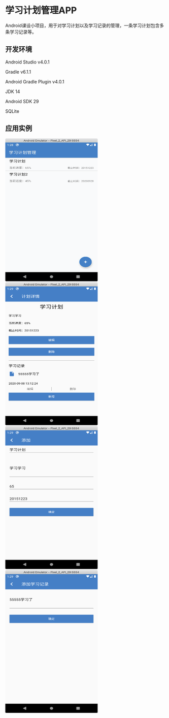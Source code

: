 学习计划管理APP
===

Android课设小项目，用于对学习计划以及学习记录的管理，一条学习计划包含多条学习记录等。

## 开发环境
Android Studio v4.0.1

Gradle v6.1.1

Android Gradle Plugin v4.0.1

JDK 14

Android SDK 29

SQLite

## 应用实例
<img src="docs/page_1.png" width="291px" height="450px" alt="">
<img src="docs/page_3.png" width="291px" height="450px" alt="">
<img src="docs/page_2.png" width="291px" height="450px" alt="">
<img src="docs/page_4.png" width="291px" height="450px" alt="">
